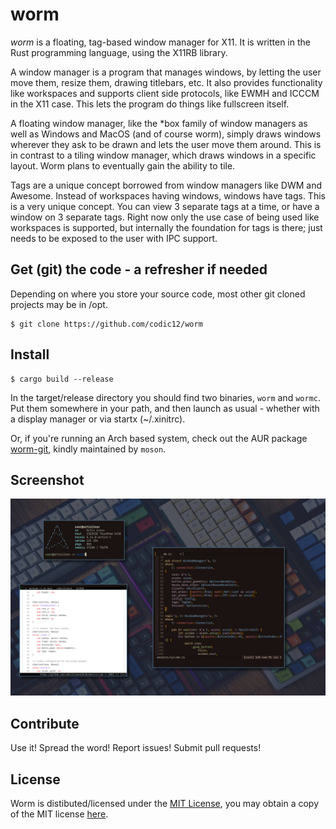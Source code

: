 # worm
*worm* is a floating, tag-based window manager for X11. It is written in the Rust programming language, using the X11RB library.

A window manager is a program that manages windows, by letting the user move them, resize them, drawing titlebars, etc. It also provides functionality like workspaces and supports client side protocols, like EWMH and ICCCM in the X11 case. This lets the program do things like fullscreen itself.

A floating window manager, like the \*box family of window managers as well as Windows and MacOS (and of course worm), simply draws windows wherever they ask to be drawn and lets the user move them around. This is in contrast to a tiling window manager, which draws windows in a specific layout. Worm plans to eventually gain the ability to tile.

Tags are a unique concept borrowed from window managers like DWM and Awesome. Instead of workspaces having windows, windows have tags. This is a very unique concept. You can view 3 separate tags at a time, or have a window on 3 separate tags. Right now only the use case of being used like workspaces is supported, but internally the foundation for tags is there; just needs to be exposed to the user with IPC support.

## Get (git) the code - a refresher if needed

Depending on where you store your source code, most other git cloned projects may be in /opt.
```
$ git clone https://github.com/codic12/worm
```
## Install
```
$ cargo build --release
```
In the target/release directory you should find two binaries, `worm` and `wormc`. Put them somewhere in your path, and then launch as usual - whether with a display manager or via startx (~/.xinitrc).

Or, if you're running an Arch based system, check out the AUR package [worm-git](https://aur.archlinux.org/packages/worm-git/), kindly maintained by `moson`.

## Screenshot
![](screenshot.png)

## Contribute
Use it! Spread the word! Report issues! Submit pull requests!

## License
Worm is distibuted/licensed under the [MIT License](LICENSE), you may obtain a copy of the MIT license [here](https://mit-license.org/).
